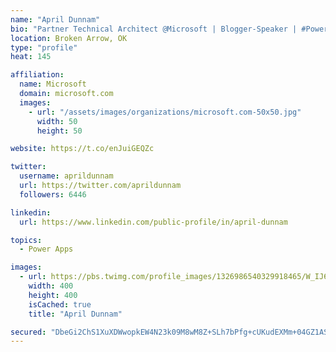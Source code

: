 ```yaml
---
name: "April Dunnam"
bio: "Partner Technical Architect @Microsoft | Blogger-Speaker | #PowerApps, #PowerAutomate, #Office365, #SharePoint | #WIT | #Karaoke Queen"
location: Broken Arrow, OK
type: "profile"
heat: 145

affiliation:
  name: Microsoft
  domain: microsoft.com
  images:
    - url: "/assets/images/organizations/microsoft.com-50x50.jpg"
      width: 50
      height: 50

website: https://t.co/enJuiGEQZc

twitter:
  username: aprildunnam
  url: https://twitter.com/aprildunnam
  followers: 6446

linkedin:
  url: https://www.linkedin.com/public-profile/in/april-dunnam

topics:
  - Power Apps

images:
  - url: https://pbs.twimg.com/profile_images/1326986540329918465/W_IJ6Ih2_400x400.jpg
    width: 400
    height: 400
    isCached: true
    title: "April Dunnam"

secured: "DbeGi2ChS1XuXDWwopkEW4N23k09M8wM8Z+SLh7bPfg+cUKudEXMm+04GZ1ASjU8vBkbCnrL0M3JGLHTXeieb9UWRsedSYSzvw3QNLMvaqXCVJnNUUO7dkKAHyVBegVkiM3+5EO7ljrwVBZe82ag5pwQtq0VQ1cYH3VQ50SP8r6Yx50kjkzv7tB08Tc4hUat/Mj77o5eb68360xwdbuQ6KFq9q9Jr0KSXlxx8x9OhS5mMhcfhF9E//W7KhxqIYIpfbCDlT7HPaHtQHacqpujrctf/d2GUxkR2OraRSmqsjPODYnTTGXkEDrGDt00IR78GZCdgG8viyq9U9JyDipBgxCFHJcWct4MV6/+27HBByxNlPvCW7x1uH93LgUSSay7Zy+Aq24PLEIRVAZVyR92auLZbrLkG+sG022PcpzFUQk=;gMMlorn5ih33667T+dhQ6Q=="
---
```


